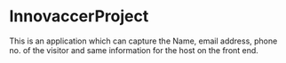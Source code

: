 # InnovaccerProject
This is an application which can capture the Name, email address, phone no. of the visitor and same information for the host on the front end.
